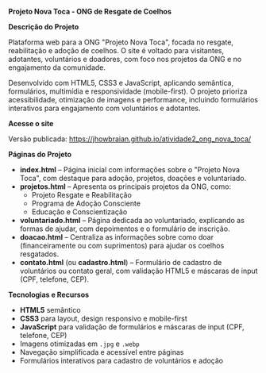 
**Projeto Nova Toca - ONG de Resgate de Coelhos**

**Descrição do Projeto**

Plataforma web para a ONG "Projeto Nova Toca", focada no resgate, reabilitação e adoção de coelhos. O site é voltado para visitantes, adotantes, voluntários e doadores, com foco nos projetos da ONG e no engajamento da comunidade.

Desenvolvido com HTML5, CSS3 e JavaScript, aplicando semântica, formulários, multimídia e responsividade (mobile-first). O projeto prioriza acessibilidade, otimização de imagens e performance, incluindo formulários interativos para engajamento com voluntários e adotantes.

**Acesse o site**

Versão publicada: https://jhowbraian.github.io/atividade2_ong_nova_toca/


**Páginas do Projeto**

* **index.html** – Página inicial com informações sobre o "Projeto Nova Toca", com destaque para adoção, projetos, doações e voluntariado.
* **projetos.html** – Apresenta os principais projetos da ONG, como:
    * Projeto Resgate e Reabilitação
    * Programa de Adoção Consciente
    * Educação e Conscientização
* **voluntariado.html** – Página dedicada ao voluntariado, explicando as formas de ajudar, com depoimentos e o formulário de inscrição.
* **doacao.html** – Centraliza as informações sobre como doar (financeiramente ou com suprimentos) para ajudar os coelhos resgatados.
* **contato.html** (ou **cadastro.html**) – Formulário de cadastro de voluntários ou contato geral, com validação HTML5 e máscaras de input (CPF, telefone, CEP).

**Tecnologias e Recursos**

* **HTML5** semântico
* **CSS3** para layout, design responsivo e mobile-first
* **JavaScript** para validação de formulários e máscaras de input (CPF, telefone, CEP)
* Imagens otimizadas em `.jpg` e `.webp`
* Navegação simplificada e acessível entre páginas
* Formulários interativos para cadastro de voluntários e adoção